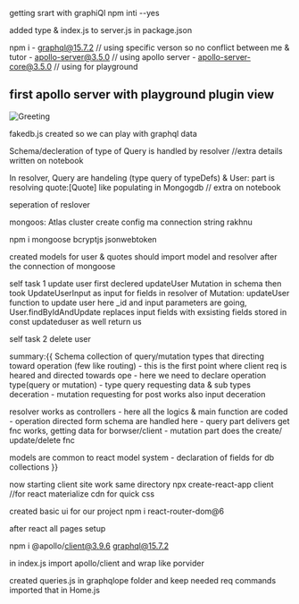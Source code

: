 getting srart with graphiQl npm inti --yes

added type & index.js to server.js in package.json

npm i 
    - graphql@15.7.2    // using specific verson so no conflict between me & tutor
    - apollo-server@3.5.0  // using apollo server
    - apollo-server-core@3.5.0  // using for playground


## first apollo server with playground plugin view
![Greeting](https://github.com/sahilmoktan/GraphQl_learning/assets/103031235/fd9f54b2-df13-4e8b-8ed1-cb32ea5e101b)


fakedb.js created so we can play with graphql data

Schema/decleration of type of Query is handled by resolver //extra details written on notebook

In resolver, Query are handeling (type query of typeDefs) & User: part is resolving quote:[Quote] like populating in Mongogdb // extra on notebook

seperation of reslover

mongoos: Atlas cluster create 
config ma connection string rakhnu

npm i mongoose bcryptjs jsonwebtoken

created models for user & quotes
should import model and resolver after the connection of mongoose

self task 1 update user
    first declered updateUser Mutation in schema
    then took UpdateUserInput as input for fields
    in resolver of Mutation: updateUser function to update user
        here _id and input parameters are going, 
        User.findByIdAndUpdate replaces input fields with exsisting fields
        stored in const updateduser as well return us

self task 2 delete user

summary:{{
Schema collection of query/mutation types that directing toward operation (few like routing)
    - this is the first point where client req is heared and directed towards ope
    - here we need to declare operation type(query or mutation)
    - type query requesting data & sub types deceration
    - mutation requesting for post works also input deceration

resolver works as controllers
    - here all the logics & main function are coded
    - operation directed form schema are handled here
    - query part delivers get fnc works, getting data for borwser/client
    - mutation part does the create/ update/delete fnc

models are common to react model system 
    - declaration of fields for db collections
    }}


now starting client site work 
    same directory 
    npx create-react-app client //for react
    materialize cdn for quick css

created basic ui for our project
npm i react-router-dom@6

after react all pages setup

npm i @apollo/client@3.9.6 graphql@15.7.2

in index.js import apollo/client and wrap <App/> like porvider

created queries.js in graphqlope folder and keep needed req commands
imported that in Home.js
